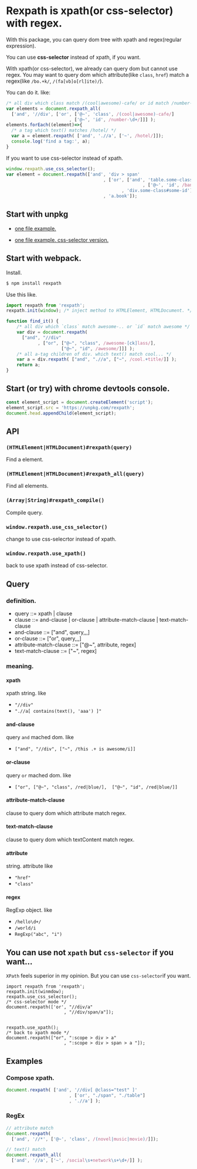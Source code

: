 # Rexpath is xpath(or css-selector) with regex.

With this package, you can query dom tree with xpath and regex(regular expression).

You can use **css-selector** instead of xpath, if you want.

With xpath(or css-selector), we already can query dom but cannot use regex.
You may want to query dom which attribute(like `class`, `href`) match a regex(like `/bo.+k/`, `/(fa[vb]o[rl]ite)/`).

You can do it. like:

```js
/* all div which class match /(cool|awesome)-cafe/ or id match /number-\\d+/ */
var elements = document.rexpath_all(
  ['and', '//div', ['or', ['@~', 'class', /(cool|awesome)-cafe/]
                        , ['@~', 'id', /number-\d+/]]] );
elements.forEach((element)=>{
  /* a tag which text() matches /hotel/ */
  var a = element.rexpath( ['and', './/a', ['~', /hotel/]]);
  console.log('find a tag:', a);
}
```

If you want to use css-selector instead of xpath.

```js
window.rexpath.use_css_selector();
var element = document.rexpath(['and', 'div > span'
                                     , ['or', ['and', 'table.some-class'
                                                    , ['@~', 'id', /ban.n.\s+app.e/i]]
                                            , 'div.some-class#some-id']
                                     , 'a.book']);
```

## Start with unpkg

- [one file example.](https://unpkg.com/rexpath/example/unpkg.html)

- [one file example. css-selector version.](https://unpkg.com/rexpath/example/unpkg-css-selector.html)

## Start with webpack.

Install.

```sh
$ npm install rexpath
```

Use this like.

```js
import rexpath from 'rexpath';
rexpath.init(window); /* inject method to HTMLElement, HTMLDocument. */

function find_it() {
    /* all div which `class` match awesome-.. or `id` match awesome */
    var div = document.rexpath(
      ["and", "//div"
            , ["or", ["@~", "class", /awesome-[ck]lass/],
                     ["@~", "id", /awesome/]]] );
    /* all a-tag children of div. which text() match cool... */ 
    var a = div.rexpath( ["and", ".//a", ["~", /cool.+title/]] );                                                    
    return a;
}
```

## Start (or try) with chrome devtools console.

```js
const element_script = document.createElement('script');
element_script.src = 'https://unpkg.com/rexpath';
document.head.appendChild(element_script);
```

## API

### `(HTMLElement|HTMLDocument)#rexpath(query)`

Find a element.

### `(HTMLElement|HTMLDocument)#rexpath_all(query)`

Find all elements.

### `(Array|String)#rexpath_compile()`

Compile query.

### `window.rexpath.use_css_selector()`

change to use css-selecrtor instead of xpath.

### `window.rexpath.use_xpath()`

back to use xpath instead of css-selector.

## Query

### definition.

- query ::= xpath | clause
- clause ::= and-clause | or-clause | attribute-match-clause | text-match-clause
- and-clause ::= ["and", query,,,]
- or-clause ::= ["or", query,,,]
- attribute-match-clause ::= ["@~", attribute, regex]
- text-match-clause ::= ["~", regex]

### meaning.

#### xpath

xpath string. like

- `"//div"`
- `".//a[ contains(text(), 'aaa') ]"`

#### and-clause
query `and` mached dom. like

- `["and", "//div", ["~", /this .+ is awesome/i]]`

#### or-clause
query `or` mached dom. like

- `["or", ["@~", "class", /red|blue/],  ["@~", "id", /red|blue/]]`

#### attribute-match-clause
clause to query dom which attribute match regex.

#### text-match-clause
clause to query dom which textContent match regex.

#### attribute
string. attribute like

- `"href"`
- `"class"`

#### regex
RegExp object. like

- `/hello\d+/`
- `/world/i`
- `RegExp("abc", "i")`


## You can use not `xpath` but `css-selector` if you want...

`XPath` feels superior in my opinion. But you can use `css-selector`if you want.

```
import rexpath from 'rexpath';
rexpath.init(winmdow);
rexpath.use_css_selector();
/* css-selector mode */
document.rexpath(['or', "//div/a"
                      , "//div/span/a"]);


rexpath.use_xpath();
/* back to xpath mode */
document.rexpath(["or", ":scope > div > a"
                      , ":scope > div > span > a "]);

```


## Examples

### Compose xpath.

```js
document.rexpath( ['and', '//div[ @class="test" ]'
                        , ['or', "./span", "./table"]
                        , './/a'] );
```

### RegEx

```js
// attribute match
document.rexpath(
  ['and', '//*', ['@~', 'class', /(novel|music|movie)/]]);

// text() match
document.rexpath_all(
  ['and', '//a', ['~', /social\s+network\s+\d+/]] );
```

